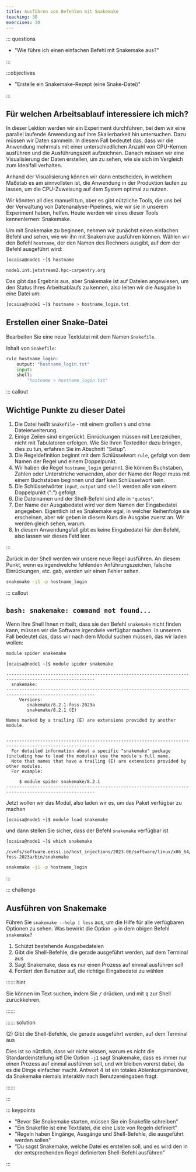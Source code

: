 ```yaml
---
title: Ausführen von Befehlen mit Snakemake
teaching: 30
exercises: 30
---
```



::: questions

- "Wie führe ich einen einfachen Befehl mit Snakemake aus?"

:::

:::objectives

- "Erstelle ein Snakemake-Rezept (eine Snake-Datei)"

:::

## Für welchen Arbeitsablauf interessiere ich mich?

In dieser Lektion werden wir ein Experiment durchführen, bei dem wir eine parallel
laufende Anwendung auf ihre Skalierbarkeit hin untersuchen. Dazu müssen wir Daten
sammeln. In diesem Fall bedeutet das, dass wir die Anwendung mehrmals mit einer
unterschiedlichen Anzahl von CPU-Kernen ausführen und die Ausführungszeit aufzeichnen.
Danach müssen wir eine Visualisierung der Daten erstellen, um zu sehen, wie sie sich im
Vergleich zum Idealfall verhalten.

Anhand der Visualisierung können wir dann entscheiden, in welchem Maßstab es am
sinnvollsten ist, die Anwendung in der Produktion laufen zu lassen, um die CPU-Zuweisung
auf dem System optimal zu nutzen.

Wir könnten all dies manuell tun, aber es gibt nützliche Tools, die uns bei der
Verwaltung von Datenanalyse-Pipelines, wie wir sie in unserem Experiment haben, helfen.
Heute werden wir eines dieser Tools kennenlernen: Snakemake.

Um mit Snakemake zu beginnen, nehmen wir zunächst einen einfachen Befehl und sehen, wie
wir ihn mit Snakemake ausführen können. Wählen wir den Befehl `hostname`, der den Namen
des Rechners ausgibt, auf dem der Befehl ausgeführt wird:

```bash
[ocaisa@node1 ~]$ hostname
```

```output
node1.int.jetstream2.hpc-carpentry.org
```

Das gibt das Ergebnis aus, aber Snakemake ist auf Dateien angewiesen, um den Status
Ihres Arbeitsablaufs zu kennen, also leiten wir die Ausgabe in eine Datei um:

```bash
[ocaisa@node1 ~]$ hostname > hostname_login.txt
```

## Erstellen einer Snake-Datei

Bearbeiten Sie eine neue Textdatei mit dem Namen `Snakefile`.

Inhalt von `Snakefile`:

```python
rule hostname_login:
    output: "hostname_login.txt"
    input:  
    shell:
        "hostname > hostname_login.txt"
```

::: callout

## Wichtige Punkte zu dieser Datei

1. Die Datei heißt `Snakefile` - mit einem großen `S` und ohne Dateierweiterung.
1. Einige Zeilen sind eingerückt. Einrückungen müssen mit Leerzeichen, nicht mit
   Tabulatoren erfolgen. Wie Sie Ihren Texteditor dazu bringen, dies zu tun, erfahren
   Sie im Abschnitt "Setup".
1. Die Regeldefinition beginnt mit dem Schlüsselwort `rule`, gefolgt von dem Namen der
   Regel und einem Doppelpunkt.
1. Wir haben die Regel `hostname_login` genannt. Sie können Buchstaben, Zahlen oder
   Unterstriche verwenden, aber der Name der Regel muss mit einem Buchstaben beginnen
   und darf kein Schlüsselwort sein.
1. Die Schlüsselwörter `input`, `output` und `shell` werden alle von einem Doppelpunkt
   (":") gefolgt.
1. Die Dateinamen und der Shell-Befehl sind alle in `"quotes"`.
1. Der Name der Ausgabedatei wird vor dem Namen der Eingabedatei angegeben. Eigentlich
   ist es Snakemake egal, in welcher Reihenfolge sie erscheinen, aber wir geben in
   diesem Kurs die Ausgabe zuerst an. Wir werden gleich sehen, warum.
1. In diesem Anwendungsfall gibt es keine Eingabedatei für den Befehl, also lassen wir
   dieses Feld leer.

:::

Zurück in der Shell werden wir unsere neue Regel ausführen. An diesem Punkt, wenn es
irgendwelche fehlenden Anführungszeichen, falsche Einrückungen, etc. gab, werden wir
einen Fehler sehen.

```bash
snakemake -j1 -p hostname_login
```

::: callout

## `bash: snakemake: command not found...`

Wenn Ihre Shell Ihnen mitteilt, dass sie den Befehl `snakemake` nicht finden kann,
müssen wir die Software irgendwie verfügbar machen. In unserem Fall bedeutet das, dass
wir nach dem Modul suchen müssen, das wir laden wollen:

```bash
module spider snakemake
```

```output
[ocaisa@node1 ~]$ module spider snakemake

--------------------------------------------------------------------------------------------------------
  snakemake:
--------------------------------------------------------------------------------------------------------
     Versions:
        snakemake/8.2.1-foss-2023a
        snakemake/8.2.1 (E)

Names marked by a trailing (E) are extensions provided by another module.


--------------------------------------------------------------------------------------------------------
  For detailed information about a specific "snakemake" package (including how to load the modules) use the module's full name.
  Note that names that have a trailing (E) are extensions provided by other modules.
  For example:

     $ module spider snakemake/8.2.1
--------------------------------------------------------------------------------------------------------
```

Jetzt wollen wir das Modul, also laden wir es, um das Paket verfügbar zu machen

```bash
[ocaisa@node1 ~]$ module load snakemake
```

und dann stellen Sie sicher, dass der Befehl `snakemake` verfügbar ist

```bash
[ocaisa@node1 ~]$ which snakemake
```

```output
/cvmfs/software.eessi.io/host_injections/2023.06/software/linux/x86_64/amd/zen3/software/snakemake/8.2.1-foss-2023a/bin/snakemake
```

```bash
snakemake -j1 -p hostname_login
```

:::

::: challenge

## Ausführen von Snakemake

Führen Sie `snakemake --help | less` aus, um die Hilfe für alle verfügbaren Optionen zu
sehen. Was bewirkt die Option `-p` in dem obigen Befehl `snakemake`?

1. Schützt bestehende Ausgabedateien
1. Gibt die Shell-Befehle, die gerade ausgeführt werden, auf dem Terminal aus
1. Sagt Snakemake, dass es nur einen Prozess auf einmal ausführen soll
1. Fordert den Benutzer auf, die richtige Eingabedatei zu wählen

:::::: hint

Sie können im Text suchen, indem Sie <kbd>/</kbd> drücken, und mit <kbd>q</kbd> zur
Shell zurückkehren.

::::::

:::::: solution

(2) Gibt die Shell-Befehle, die gerade ausgeführt werden, auf dem Terminal aus

Dies ist so nützlich, dass wir nicht wissen, warum es nicht die Standardeinstellung ist!
Die Option `-j1` sagt Snakemake, dass es immer nur einen Prozess auf einmal ausführen
soll, und wir bleiben vorerst dabei, da es die Dinge einfacher macht. Antwort 4 ist ein
totales Ablenkungsmanöver, da Snakemake niemals interaktiv nach Benutzereingaben fragt.

::::::


:::

::: keypoints

- "Bevor Sie Snakemake starten, müssen Sie ein Snakefile schreiben"
- "Ein Snakefile ist eine Textdatei, die eine Liste von Regeln definiert"
- "Regeln haben Eingänge, Ausgänge und Shell-Befehle, die ausgeführt werden sollen"
- "Du sagst Snakemake, welche Datei es erstellen soll, und es wird den in der
  entsprechenden Regel definierten Shell-Befehl ausführen"

:::



